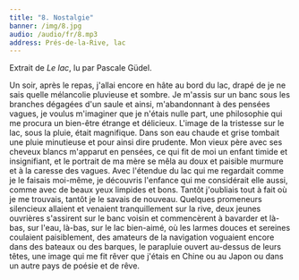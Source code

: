 ```yaml
---
title: "8. Nostalgie"
banner: /img/8.jpg
audio: /audio/fr/8.mp3
address: Prés-de-la-Rive, lac
---
```


Extrait de *Le lac*, lu par Pascale Güdel.

Un soir, après le repas, j'allai encore en hâte au bord du
lac, drapé de je ne sais quelle mélancolie pluvieuse et sombre. Je m'assis sur un banc sous les branches dégagées d'un
saule et ainsi, m'abandonnant à des pensées vagues, je voulus
m'imaginer que je n'étais nulle part, une philosophie qui me
procura un bien-être étrange et délicieux. L'image de la tristesse
 sur le lac, sous la pluie, était magnifique. Dans son eau
chaude et grise tombait une pluie minutieuse et pour ainsi dire
prudente. Mon vieux père avec ses cheveux blancs m'apparut
en pensées, ce qui fit de moi un enfant timide et insignifiant, et
le portrait de ma mère se mêla au doux et paisible murmure et
à la caresse des vagues. Avec l'étendue du lac qui me regardait
comme je le faisais moi-même, je découvris l'enfance qui me
considérait elle aussi, comme avec de beaux yeux limpides et
bons. Tantôt j'oubliais tout à fait où je me trouvais, tantôt je le
savais de nouveau. Quelques promeneurs silencieux allaient
et venaient tranquillement sur la rive, deux jeunes ouvrières
s'assirent sur le banc voisin et commencèrent à bavarder et
là-bas, sur l'eau, là-bas, sur le lac bien-aimé, où les larmes
douces et sereines coulaient paisiblement, des amateurs de la
navigation voguaient encore dans des bateaux ou des barques,
le parapluie ouvert au-dessus de leurs têtes, une image qui me
fit rêver que j'étais en Chine ou au Japon ou dans un autre pays
de poésie et de rêve.

